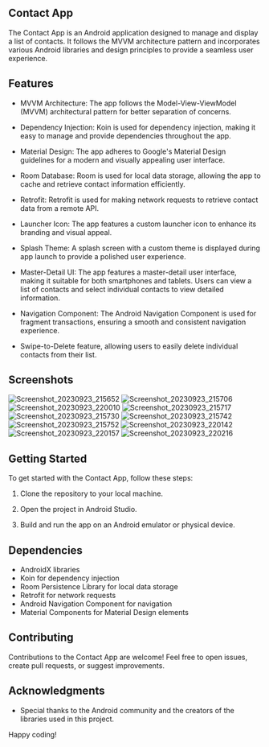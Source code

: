 ## Contact App

The Contact App is an Android application designed to manage and display a list of contacts. It follows the MVVM architecture pattern and incorporates various Android libraries and design principles to provide a seamless user experience.

## Features

- MVVM Architecture: The app follows the Model-View-ViewModel (MVVM) architectural pattern for better separation of concerns.

- Dependency Injection: Koin is used for dependency injection, making it easy to manage and provide dependencies throughout the app.

- Material Design: The app adheres to Google's Material Design guidelines for a modern and visually appealing user interface.

- Room Database: Room is used for local data storage, allowing the app to cache and retrieve contact information efficiently.

- Retrofit: Retrofit is used for making network requests to retrieve contact data from a remote API.

- Launcher Icon: The app features a custom launcher icon to enhance its branding and visual appeal.

- Splash Theme: A splash screen with a custom theme is displayed during app launch to provide a polished user experience.

- Master-Detail UI: The app features a master-detail user interface, making it suitable for both smartphones and tablets. Users can view a list of contacts and select individual contacts to view detailed information.

- Navigation Component: The Android Navigation Component is used for fragment transactions, ensuring a smooth and consistent navigation experience.

- Swipe-to-Delete feature, allowing users to easily delete individual contacts from their list.

## Screenshots

![Screenshot_20230923_215652](https://github.com/ravinada/contact/assets/49580276/31feed9f-ce35-4e31-b740-345ff14f500a)
![Screenshot_20230923_215706](https://github.com/ravinada/contact/assets/49580276/1ad92d74-c0e9-4639-be17-487f89e8f8b8)
![Screenshot_20230923_220010](https://github.com/ravinada/contact/assets/49580276/90f8395d-34fb-4cfb-8923-e76b7346de55)
![Screenshot_20230923_215717](https://github.com/ravinada/contact/assets/49580276/f0f7d931-418a-4b5b-af74-bdc57ae2cb5e)
![Screenshot_20230923_215730](https://github.com/ravinada/contact/assets/49580276/26f12098-d8f0-4e6a-8f61-684bfb8dcdcb)
![Screenshot_20230923_215742](https://github.com/ravinada/contact/assets/49580276/26e81496-40b8-49fa-b4e8-df8fc0b4445e)
![Screenshot_20230923_215752](https://github.com/ravinada/contact/assets/49580276/a83d83f7-e966-4f67-811c-289aa0bf1d6e)
![Screenshot_20230923_220142](https://github.com/ravinada/contact/assets/49580276/1498fd94-964d-456a-8896-8e79a1d469ae)
![Screenshot_20230923_220157](https://github.com/ravinada/contact/assets/49580276/2449553c-92f4-49ed-81aa-e93c0278a57f)
![Screenshot_20230923_220216](https://github.com/ravinada/contact/assets/49580276/0adb787d-ec75-46f9-bf8b-aa294ab4cdf1)


## Getting Started

To get started with the Contact App, follow these steps:

1. Clone the repository to your local machine.

2. Open the project in Android Studio.

3. Build and run the app on an Android emulator or physical device.

## Dependencies

- AndroidX libraries
- Koin for dependency injection
- Room Persistence Library for local data storage
- Retrofit for network requests
- Android Navigation Component for navigation
- Material Components for Material Design elements

## Contributing

Contributions to the Contact App are welcome! Feel free to open issues, create pull requests, or suggest improvements.

## Acknowledgments

- Special thanks to the Android community and the creators of the libraries used in this project.

Happy coding!
